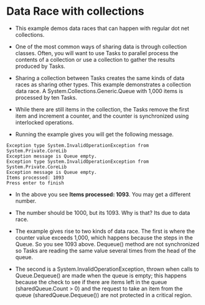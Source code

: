 # Data Race with collections

- This example demos data races that can happen with regular dot net collections.

- One of the most common ways of sharing data is through collection classes. Often, you will want to use Tasks to parallel process the contents of a collection or use a collection to gather the results produced by Tasks. 

- Sharing a collection between Tasks creates the same kinds of data races as sharing other types. This example demonstrates a collection data race. A System.Collections.Generic.Queue<int> with 1,000 items is processed by ten Tasks. 

- While there are still items in the collection, the Tasks remove the first item and increment a counter, and the counter is synchronized using interlocked operations.

- Running the example gives you will get the following message.
 
```
Exception type System.InvalidOperationException from System.Private.CoreLib
Exception message is Queue empty.
Exception type System.InvalidOperationException from System.Private.CoreLib
Exception message is Queue empty.
Items processed: 1093
Press enter to finish
```

- In the above you see **Items processed: 1093**. You may get a different number.
- The number should be 1000, but its 1093. Why is that? Its due to data race.

- The example gives rise to two kinds of data race. The first is where the counter value exceeds 1,000, which happens because the steps in the Queue. So you see 1093 above. Dequeue() method are not synchronized so Tasks are reading the same value several times from the head of the queue. 

- The second is a System.InvalidOperationException, thrown when calls to Queue.Dequeue() are made when the queue is
empty; this happens because the check to see if there are items left in the queue (sharedQueue.Count > 0) and the request to take an item from the queue (sharedQueue.Dequeue()) are not protected in a critical region.